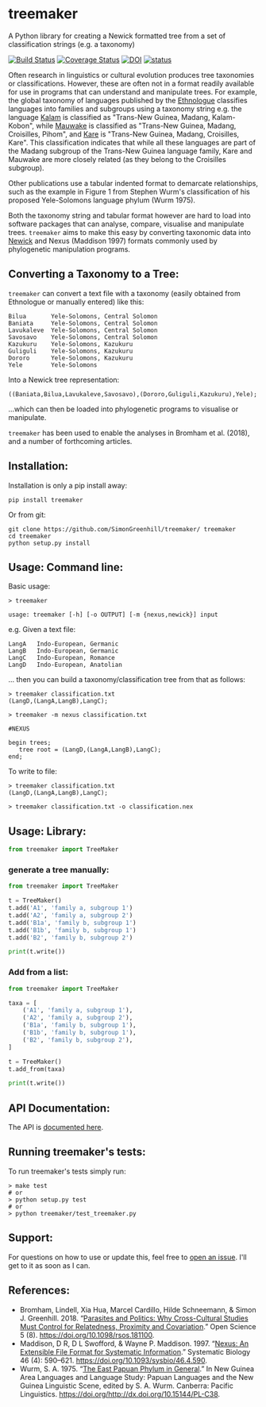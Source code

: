 # treemaker

A Python library for creating a Newick formatted tree from a set of classification strings (e.g. a taxonomy)

[![Build Status](https://travis-ci.org/SimonGreenhill/treemaker.svg?branch=master)](https://travis-ci.org/SimonGreenhill/treemaker)
[![Coverage Status](https://coveralls.io/repos/SimonGreenhill/treemaker/badge.svg?branch=master&service=github)](https://coveralls.io/github/SimonGreenhill/treemaker?branch=master)
[![DOI](https://zenodo.org/badge/22704/SimonGreenhill/treemaker.svg)](https://zenodo.org/badge/latestdoi/22704/SimonGreenhill/treemaker)
[![status](http://joss.theoj.org/papers/19eae6958062fc8a72d8a02efdaf8b23/status.svg)](http://joss.theoj.org/papers/19eae6958062fc8a72d8a02efdaf8b23)



Often research in linguistics or cultural evolution produces tree taxonomies or
classifications. However, these are often not in a format readily available for
use in programs that can understand and manipulate trees. For example, the
global taxonomy of languages published by the
[Ethnologue](https://www.ethnologue.com/) classifies languages into families and
subgroups using a taxonomy string e.g. the language
[Kalam](https://www.ethnologue.com/language/kmh) is classified as "Trans-New
Guinea, Madang, Kalam-Kobon", while
[Mauwake](https://www.ethnologue.com/language/mhl) is classified as "Trans-New
Guinea, Madang, Croisilles, Pihom", and
[Kare](https://www.ethnologue.com/language/kmf) is "Trans-New Guinea, Madang,
Croisilles, Kare". This classification indicates that while all these languages
are part of the Madang subgroup of the Trans-New Guinea language family, Kare
and Mauwake are more closely related (as they belong to the Croisilles
subgroup).

Other publications use a tabular indented format to demarcate relationships,
such as the example in Figure 1 from Stephen Wurm's classification of his
proposed Yele-Solomons language phylum (Wurm 1975).

Both the taxonomy string and tabular format however are hard to load into
software packages that can analyse, compare, visualise and manipulate trees.
```treemaker``` aims to make this easy by converting taxonomic data into
[Newick](https://en.wikipedia.org/wiki/Newick_format) and Nexus (Maddison 1997)
formats commonly used by phylogenetic manipulation programs.

## Converting a Taxonomy to a Tree:

```treemaker``` can convert a text file with a taxonomy (easily obtained from
Ethnologue or manually entered) like this:

```text
Bilua       Yele-Solomons, Central Solomon
Baniata     Yele-Solomons, Central Solomon
Lavukaleve  Yele-Solomons, Central Solomon
Savosavo    Yele-Solomons, Central Solomon
Kazukuru    Yele-Solomons, Kazukuru
Guliguli    Yele-Solomons, Kazukuru
Dororo      Yele-Solomons, Kazukuru
Yele        Yele-Solomons
```

Into a Newick tree representation:

```text
((Baniata,Bilua,Lavukaleve,Savosavo),(Dororo,Guliguli,Kazukuru),Yele);
```

...which can then be loaded into phylogenetic programs to visualise or manipulate.

```treemaker``` has been used to enable the analyses in Bromham et al. (2018), and a number of 
forthcoming articles.



## Installation:

Installation is only a pip install away:

```shell
pip install treemaker
```

Or from git:

```shell
git clone https://github.com/SimonGreenhill/treemaker/ treemaker
cd treemaker
python setup.py install
```

## Usage: Command line:

Basic usage: 

```shell
> treemaker

usage: treemaker [-h] [-o OUTPUT] [-m {nexus,newick}] input
```

e.g. Given a text file:

```
LangA   Indo-European, Germanic
LangB   Indo-European, Germanic
LangC   Indo-European, Romance
LangD   Indo-European, Anatolian
```

... then you can build a taxonomy/classification tree from that as follows:

```shell
> treemaker classification.txt
(LangD,(LangA,LangB),LangC);

> treemaker -m nexus classification.txt

#NEXUS

begin trees;
   tree root = (LangD,(LangA,LangB),LangC);
end;
```

To write to file:

```shell
> treemaker classification.txt
(LangD,(LangA,LangB),LangC);

> treemaker classification.txt -o classification.nex
```


## Usage: Library:

```python
from treemaker import TreeMaker
```

### generate a tree manually:

```python
from treemaker import TreeMaker

t = TreeMaker()
t.add('A1', 'family a, subgroup 1')
t.add('A2', 'family a, subgroup 2')
t.add('B1a', 'family b, subgroup 1')
t.add('B1b', 'family b, subgroup 1')
t.add('B2', 'family b, subgroup 2')

print(t.write())
```

### Add from a list:

```python
from treemaker import TreeMaker

taxa = [
    ('A1', 'family a, subgroup 1'),
    ('A2', 'family a, subgroup 2'),
    ('B1a', 'family b, subgroup 1'),
    ('B1b', 'family b, subgroup 1'),
    ('B2', 'family b, subgroup 2'),
]

t = TreeMaker()
t.add_from(taxa)

print(t.write())

```

## API Documentation:

The API is [documented here](https://simongreenhill.github.io/treemaker/build/html/index.html).

## Running treemaker's tests:

To run treemaker's tests simply run:

```shell
> make test
# or
> python setup.py test
# or
> python treemaker/test_treemaker.py
```

## Support:

For questions on how to use or update this, feel free to [open an issue](https://github.com/SimonGreenhill/treemaker/issues). I'll get to it as soon as I can. 

## References:

* Bromham, Lindell, Xia Hua, Marcel Cardillo, Hilde Schneemann, & Simon J. Greenhill. 2018. “[Parasites and Politics: Why Cross-Cultural Studies Must Control for Relatedness, Proximity and Covariation](https://doi.org/10.1098/rsos.181100).” Open Science 5 (8). https://doi.org/10.1098/rsos.181100.
* Maddison, D R, D L Swofford, & Wayne P. Maddison. 1997. “[Nexus: An Extensible File Format for Systematic Information](https://doi.org/10.1093/sysbio/46.4.590).” Systematic Biology 46 (4): 590–621. https://doi.org/10.1093/sysbio/46.4.590.
* Wurm, S. A. 1975. “[The East Papuan Phylum in General](https://doi.org/http://dx.doi.org/10.15144/PL-C38).” In New Guinea Area Languages and Language Study: Papuan Languages and the New Guinea Linguistic Scene, edited by S. A. Wurm. Canberra: Pacific Linguistics. https://doi.org/http://dx.doi.org/10.15144/PL-C38.
